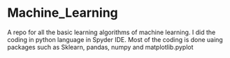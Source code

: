 # Machine_Learning
A repo for all the basic learning algorithms of machine learning.
I did the coding in python language in Spyder IDE.
Most of the coding is done uaing packages such as Sklearn, pandas, numpy and matplotlib.pyplot
